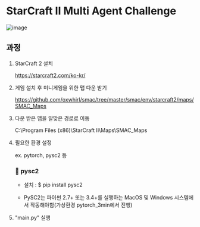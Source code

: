 # StarCraft II Multi Agent Challenge #

![image](https://user-images.githubusercontent.com/66320010/114517912-c2510e80-9c79-11eb-810d-79fc2d3283c4.png)

  ## 과정 ##

  1) StarCraft 2 설치 
      
      https://starcraft2.com/ko-kr/

  2) 게임 설치 후 미니게임을 위한 맵 다운 받기
  
      https://github.com/oxwhirl/smac/tree/master/smac/env/starcraft2/maps/SMAC_Maps
      
  3) 다운 받은 맵을 알맞은 경로로 이동
  
      C:\Program Files (x86)\StarCraft II\Maps\SMAC_Maps
      
   4) 필요한 환경 설정
      
      ex. pytorch, pysc2 등
      
        ### :pushpin: pysc2 ###
         
         - 설치 : $ pip install pysc2
         
         - PySC2는 파이썬 2.7+ 또는 3.4+를 실행하는 MacOS 및 Windows 시스템에서 작동해야함(가상환경 pytorch_3min에서 진행)
      
   5) "main.py" 실행
